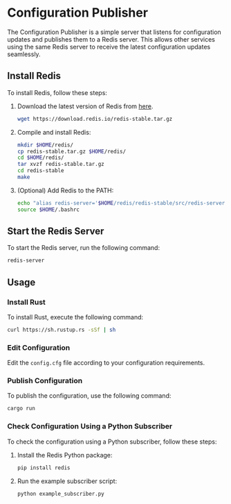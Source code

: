 
# Configuration Publisher

The Configuration Publisher is a simple server that listens for configuration updates and publishes them to a Redis server. This allows other services using the same Redis server to receive the latest configuration updates seamlessly.

## Install Redis

To install Redis, follow these steps:

1. Download the latest version of Redis from [here](https://download.redis.io/redis-stable.tar.gz).

    ```bash
    wget https://download.redis.io/redis-stable.tar.gz
    ```

2. Compile and install Redis:

    ```bash
    mkdir $HOME/redis/
    cp redis-stable.tar.gz $HOME/redis/
    cd $HOME/redis/
    tar xvzf redis-stable.tar.gz
    cd redis-stable
    make
    ```

3. (Optional) Add Redis to the PATH:

    ```bash
    echo "alias redis-server='$HOME/redis/redis-stable/src/redis-server'" >> $HOME/.bashrc
    source $HOME/.bashrc
    ```

## Start the Redis Server

To start the Redis server, run the following command:

```bash
redis-server
```

## Usage

### Install Rust

To install Rust, execute the following command:

```bash
curl https://sh.rustup.rs -sSf | sh
```

### Edit Configuration

Edit the `config.cfg` file according to your configuration requirements.

### Publish Configuration

To publish the configuration, use the following command:

```bash
cargo run
```

### Check Configuration Using a Python Subscriber

To check the configuration using a Python subscriber, follow these steps:

1. Install the Redis Python package:

    ```bash
    pip install redis
    ```

2. Run the example subscriber script:

    ```bash
    python example_subscriber.py
    ```